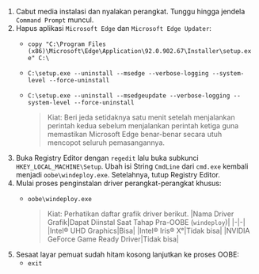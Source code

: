 1. Cabut media instalasi dan nyalakan perangkat. Tunggu hingga jendela `Command Prompt` muncul.
2. Hapus aplikasi `Microsoft Edge` dan `Microsoft Edge Updater`:
    - `copy "C:\Program Files (x86)\Microsoft\Edge\Application\92.0.902.67\Installer\setup.exe" C:\`
    - `C:\setup.exe --uninstall --msedge --verbose-logging --system-level --force-uninstall`
    - `C:\setup.exe --uninstall --msedgeupdate --verbose-logging --system-level --force-uninstall`
     
      > Kiat: Beri jeda setidaknya satu menit setelah menjalankan perintah kedua sebelum menjalankan perintah ketiga guna memastikan Microsoft Edge benar-benar secara utuh mencopot seluruh pemasangannya.
3. Buka Registry Editor dengan `regedit` lalu buka subkunci `HKEY_LOCAL_MACHINE\Setup`. Ubah isi String `CmdLine` dari `cmd.exe` kembali menjadi `oobe\windeploy.exe`. Setelahnya, tutup Registry Editor.
4. Mulai proses penginstalan driver perangkat-perangkat khusus:
    - `oobe\windeploy.exe`

      > Kiat: Perhatikan daftar grafik driver berikut.
      > |Nama Driver Grafik|Dapat Diinstal Saat Tahap Pra-OOBE (`windeploy`)|
      > |-|-|
      > |Intel® UHD Graphics|Bisa|
      > |Intel® Iris® Xᵉ|Tidak bisa|
      > |NVIDIA GeForce Game Ready Driver|Tidak bisa|
5. Sesaat layar pemuat sudah hitam kosong lanjutkan ke proses OOBE:
    - `exit`
